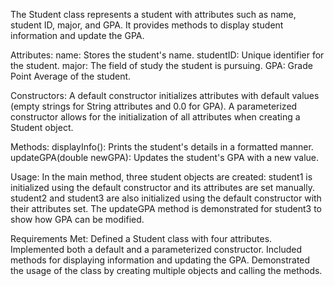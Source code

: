 The Student class represents a student with attributes such as name, student ID, major, and GPA. It provides methods to display student information and update the GPA.

Attributes:
name: Stores the student's name.
studentID: Unique identifier for the student.
major: The field of study the student is pursuing.
GPA: Grade Point Average of the student.

Constructors:
A default constructor initializes attributes with default values (empty strings for String attributes and 0.0 for GPA).
A parameterized constructor allows for the initialization of all attributes when creating a Student object.

Methods:
displayInfo(): Prints the student's details in a formatted manner.
updateGPA(double newGPA): Updates the student's GPA with a new value.

Usage:
In the main method, three student objects are created:
student1 is initialized using the default constructor and its attributes are set manually.
student2 and student3 are also initialized using the default constructor with their attributes set.
The updateGPA method is demonstrated for student3 to show how GPA can be modified.

Requirements Met:
Defined a Student class with four attributes.
Implemented both a default and a parameterized constructor.
Included methods for displaying information and updating the GPA.
Demonstrated the usage of the class by creating multiple objects and calling the methods.
